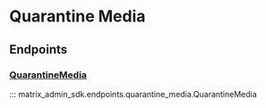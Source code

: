 # Quarantine Media

## Endpoints
### [QuarantineMedia](https://matrix-org.github.io/synapse/latest/admin_api/media_admin_api.html#quarantine-media)
::: matrix_admin_sdk.endpoints.quarantine_media.QuarantineMedia
